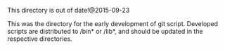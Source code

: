 This directory is out of date!@2015-09-23

  This was the directory for the early development of git script.
  Developed scripts are distributed to /bin* or /lib*,
  and should be updated in the respective directories.
